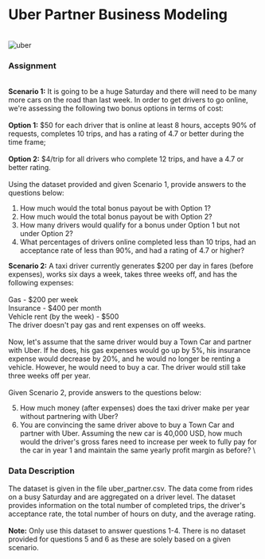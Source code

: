 # Uber Partner Business Modeling
\
![uber](https://github.com/manujsinghwal/uber-partner-business-modeling/assets/40256851/c3a37a53-5866-4837-baef-81999bcd1664)

### Assignment
\
**Scenario 1:** It is going to be a huge Saturday and there will need to be many more cars on the road than last week. In order to get drivers to go online, we're assessing the following two bonus options in terms of cost:
\
\
**Option 1:** $50 for each driver that is online at least 8 hours, accepts 90% of requests, completes 10 trips, and has a rating of 4.7 or better during the time frame;
\
\
**Option 2:** $4/trip for all drivers who complete 12 trips, and have a 4.7 or better rating.
\
\
Using the dataset provided and given Scenario 1, provide answers to the questions below:

1. How much would the total bonus payout be with Option 1?
2. How much would the total bonus payout be with Option 2?
3. How many drivers would qualify for a bonus under Option 1 but not under Option 2?
4. What percentages of drivers online completed less than 10 trips, had an acceptance rate of less than 90%, and had a rating of 4.7 or higher?

**Scenario 2:** A taxi driver currently generates $200 per day in fares (before expenses), works six days a week, takes three weeks off, and has the following expenses:
\
\
Gas - $200 per week
\
Insurance - $400 per month
\
Vehicle rent (by the week) - $500
\
The driver doesn't pay gas and rent expenses on off weeks.
\
\
Now, let's assume that the same driver would buy a Town Car and partner with Uber. If he does, his gas expenses would go up by 5%, his insurance expense would decrease by 20%, and he would no longer be renting a vehicle. However, he would need to buy a car. The driver would still take three weeks off per year.
\
\
Given Scenario 2, provide answers to the questions below:

5. How much money (after expenses) does the taxi driver make per year without partnering with Uber?
6. You are convincing the same driver above to buy a Town Car and partner with Uber. Assuming the new car is 40,000 USD, how much would the driver's gross fares need to increase per week to fully pay for the car in year 1 and maintain the same yearly profit margin as before?
\
### Data Description
The dataset is given in the file uber_partner.csv. The data come from rides on a busy Saturday and are aggregated on a driver level. The dataset provides information on the total number of completed trips, the driver's acceptance rate, the total number of hours on duty, and the average rating.
\
\
**Note:** Only use this dataset to answer questions 1-4. There is no dataset provided for questions 5 and 6 as these are solely based on a given scenario.
